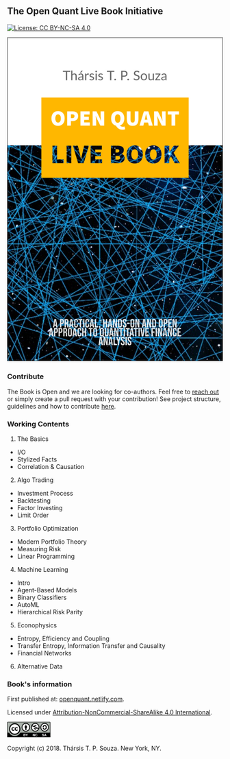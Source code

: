 
## The Open Quant Live Book Initiative
[![License: CC BY-NC-SA 4.0](https://img.shields.io/badge/License-CC%20BY--NC--SA%204.0-lightgrey.svg)](https://creativecommons.org/licenses/by-nc-sa/4.0/)

<img src="./fig/cover1.jpg" alt="The Open Quant Book" class="center">

### Contribute

The Book is Open and we are looking for co-authors. Feel free to [reach out](http://www.souzatharsis.com/) or simply create a pull request with your contribution! See project structure, guidelines and how to contribute [here](https://github.com/souzatharsis/open-quant-live-book/blob/master/CONTRIBUTING.md).

### Working Contents

1. The Basics

+ I/O
+ Stylized Facts
+ Correlation & Causation

2. Algo Trading   

+ Investment Process
+ Backtesting
+ Factor Investing
+ Limit Order

3. Portfolio Optimization

+ Modern Portfolio Theory
+ Measuring Risk
+ Linear Programming

4. Machine Learning

+ Intro
+ Agent-Based Models
+ Binary Classifiers
+ AutoML
+ Hierarchical Risk Parity

5. Econophysics

+ Entropy, Efficiency and Coupling
+ Transfer Entropy, Information Transfer and Causality
+ Financial Networks

6. Alternative Data

### Book's information

First published at: [openquant.netlify.com](https://openquant.netlify.com/).

Licensed under [Attribution-NonCommercial-ShareAlike 4.0 International](https://creativecommons.org/licenses/by-nc-sa/4.0/). 

<img src="fig/by-nc-sa.png" width="20%">

Copyright (c) 2018. Thársis T. P. Souza. New York, NY.
